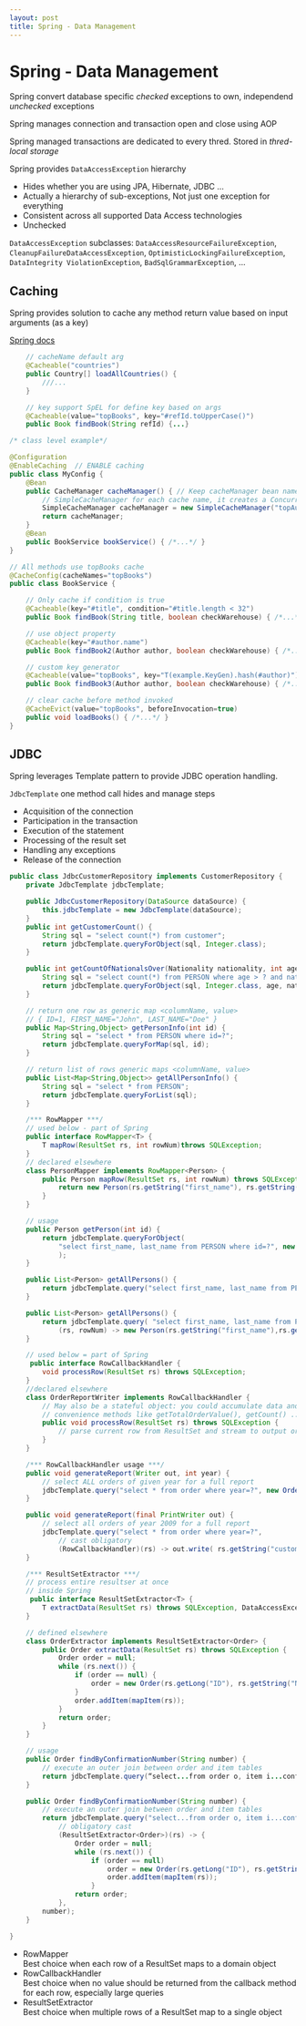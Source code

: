 ```yaml
---
layout: post
title: Spring - Data Management
---
```

# Spring - Data Management

Spring convert database specific _checked_ exceptions to own, independend _unchecked_ exceptions

Spring manages connection and transaction open and close using AOP

Spring managed transactions are dedicated to every thred. Stored in _thred-local storage_

Spring provides `DataAccessException` hierarchy

- Hides whether you are using JPA, Hibernate, JDBC ...
- Actually a hierarchy of sub-exceptions, Not just one exception for everything
- Consistent across all supported Data Access technologies
- Unchecked

`DataAccessException` subclasses: `DataAccessResourceFailureException`, `CleanupFailureDataAccessException`, `OptimisticLockingFailureException`, `DataIntegrity ViolationException`, `BadSqlGrammarException`, ...

## Caching

Spring provides solution to cache any method return value based on input arguments (as a key)

[Spring docs](https://docs.spring.io/spring/docs/current/spring-framework-reference/integration.html#cache)

```java
    // cacheName default arg
    @Cacheable("countries")
    public Country[] loadAllCountries() {
        ///...
    }

    // key support SpEL for define key based on args
    @Cacheable(value="topBooks", key="#refId.toUpperCase()")
    public Book findBook(String refId) {...}

/* class level example*/

@Configuration
@EnableCaching  // ENABLE caching
public class MyConfig {
    @Bean
    public CacheManager cacheManager() { // Keep cacheManager bean name
        // SimpleCacheManager for each cache name, it creates a ConcurrentHashMap
        SimpleCacheManager cacheManager = new SimpleCacheManager("topAuthors", "topBooks");
        return cacheManager;
    }
    @Bean
    public BookService bookService() { /*...*/ }
}

// All methods use topBooks cache
@CacheConfig(cacheNames="topBooks") 
public class BookService {

    // Only cache if condition is true
    @Cacheable(key="#title", condition="#title.length < 32")
    public Book findBook(String title, boolean checkWarehouse) { /*...*/ }

    // use object property
    @Cacheable(key="#author.name")
    public Book findBook2(Author author, boolean checkWarehouse) { /*...*/ }

    // custom key generator
    @Cacheable(value="topBooks", key="T(example.KeyGen).hash(#author)")
    public Book findBook3(Author author, boolean checkWarehouse) { /*...*/ }

    // clear cache before method invoked
    @CacheEvict(value="topBooks", beforeInvocation=true)
    public void loadBooks() { /*...*/ }
}
```

## JDBC

Spring leverages Template pattern to provide JDBC operation handling.

`JdbcTemplate` one method call hides and manage steps

- Acquisition of the connection 
- Participation in the transaction 
- Execution of the statement 
- Processing of the result set 
- Handling any exceptions 
- Release of the connection

```java
public class JdbcCustomerRepository implements CustomerRepository {
    private JdbcTemplate jdbcTemplate;

    public JdbcCustomerRepository(DataSource dataSource) {
        this.jdbcTemplate = new JdbcTemplate(dataSource);
    }
    public int getCustomerCount() {
        String sql = "select count(*) from customer";
        return jdbcTemplate.queryForObject(sql, Integer.class);
    }

    public int getCountOfNationalsOver(Nationality nationality, int age) {
        String sql = "select count(*) from PERSON where age > ? and nationality = ?";
        return jdbcTemplate.queryForObject(sql, Integer.class, age, nationality.toString());
    }

    // return one row as generic map <columnName, value>
    // { ID=1, FIRST_NAME="John", LAST_NAME="Doe" }
    public Map<String,Object> getPersonInfo(int id) {
        String sql = "select * from PERSON where id=?";
        return jdbcTemplate.queryForMap(sql, id);
    }

    // return list of rows generic maps <columnName, value>
    public List<Map<String,Object>> getAllPersonInfo() {
        String sql = "select * from PERSON";
        return jdbcTemplate.queryForList(sql);
    }

    /*** RowMapper ***/
    // used below - part of Spring
    public interface RowMapper<T> {
        T mapRow(ResultSet rs, int rowNum)throws SQLException; 
    }
    // declared elsewhere
    class PersonMapper implements RowMapper<Person> {
        public Person mapRow(ResultSet rs, int rowNum) throws SQLException {
            return new Person(rs.getString("first_name"), rs.getString("last_name"));
        }
    }

    // usage
    public Person getPerson(int id) {
        return jdbcTemplate.queryForObject(
            "select first_name, last_name from PERSON where id=?", new PersonMapper(), id
            );
    }

    public List<Person> getAllPersons() { 
        return jdbcTemplate.query("select first_name, last_name from PERSON", new PersonMapper());
    }

    public List<Person> getAllPersons() {
        return jdbcTemplate.query( "select first_name, last_name from PERSON",
            (rs, rowNum) -> new Person(rs.getString("first_name"),rs.getString("last_name")));
    }

    // used below = part of Spring
     public interface RowCallbackHandler {
        void processRow(ResultSet rs) throws SQLException;
    }
    //declared elsewhere
    class OrderReportWriter implements RowCallbackHandler { 
        // May also be a stateful object: you could accumulate data and add
        // convenience methods like getTotalOrderValue(), getCount() ...
        public void processRow(ResultSet rs) throws SQLException {
            // parse current row from ResultSet and stream to output or collect infromation
        }
    }

    /*** RowCallbackHandler usage ***/
    public void generateReport(Writer out, int year) {
        // select ALL orders of given year for a full report
        jdbcTemplate.query("select * from order where year=?", new OrderReportWriter(out), year);
    }

    public void generateReport(final PrintWriter out) {
        // select all orders of year 2009 for a full report
        jdbcTemplate.query("select * from order where year=?",
            // cast obligatory
            (RowCallbackHandler)(rs) -> out.write( rs.getString("customer"), ... ), 2016);
    }

    /*** ResultSetExtractor ***/
    // process entire resultser at once
    // inside Spring
     public interface ResultSetExtractor<T> {
        T extractData(ResultSet rs) throws SQLException, DataAccessException;
    }

    // defined elsewhere
    class OrderExtractor implements ResultSetExtractor<Order> {
        public Order extractData(ResultSet rs) throws SQLException {
            Order order = null;
            while (rs.next()) {
                if (order == null) {
                    order = new Order(rs.getLong("ID"), rs.getString("NAME"), ...);
                }
                order.addItem(mapItem(rs));
            }
            return order;
        }
    }

    // usage
    public Order findByConfirmationNumber(String number) {
        // execute an outer join between order and item tables
        return jdbcTemplate.query(“select...from order o, item i...conf_id = ?”, new OrderExtractor(), number);
    }

    public Order findByConfirmationNumber(String number) {
        // execute an outer join between order and item tables
        return jdbcTemplate.query("select...from order o, item i...conf_id = ?",
            // obligatory cast
            (ResultSetExtractor<Order>)(rs) -> {
                Order order = null;
                while (rs.next()) {
                    if (order == null)
                        order = new Order(rs.getLong("ID"), rs.getString("NAME"), ...);
                        order.addItem(mapItem(rs)); 
                    }
                return order;
            },
        number);
    }

}
```

- RowMapper<br>
Best choice when each row of a ResultSet maps to a domain object
- RowCallbackHandler<br>
Best choice when no value should be returned from the callback method for each row, especially large queries
- ResultSetExtractor<br>
Best choice when multiple rows of a ResultSet map to a single object